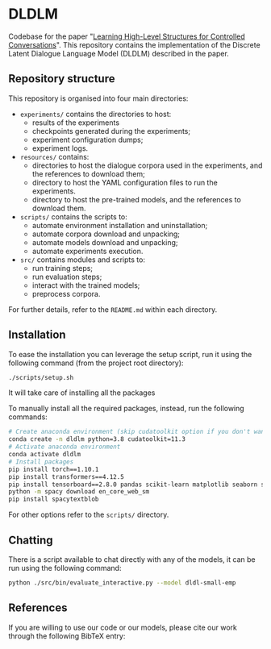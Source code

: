 # DLDLM

Codebase for the paper "[Learning High-Level Structures for Controlled Conversations]()". 
This repository contains the implementation of the Discrete Latent Dialogue Language Model (DLDLM) described in the paper.

## Repository structure

This repository is organised into four main directories:

- `experiments/` contains the directories to host:  
    - results of the experiments 
    - checkpoints generated during the experiments;
    - experiment configuration dumps;
    - experiment logs.
- `resources/` contains:
    - directories to host the dialogue corpora used in the experiments, and the references to download them;
    - directory to host the YAML configuration files to run the experiments.
    - directory to host the pre-trained models, and the references to download them.
- `scripts/` contains the scripts to:
    - automate environment installation and uninstallation;
    - automate corpora download and unpacking;
    - automate models download and unpacking;
    - automate experiments execution.
- `src/` contains modules and scripts to: 
    - run training steps;
    - run evaluation steps;
    - interact with the trained models;
    - preprocess corpora.

For further details, refer to the `README.md` within each directory.

## Installation

To ease the installation you can leverage the setup script, run it using the following command (from the project root directory):

```bash
./scripts/setup.sh
```

It will take care of installing all the packages 

To manually install all the required packages, instead, run the following commands:

```bash
# Create anaconda environment (skip cudatoolkit option if you don't want to use the GPU)
conda create -n dldlm python=3.8 cudatoolkit=11.3
# Activate anaconda environment
conda activate dldlm
# Install packages
pip install torch==1.10.1
pip install transformers==4.12.5
pip install tensorboard==2.8.0 pandas scikit-learn matplotlib seaborn spacy
python -m spacy download en_core_web_sm
pip install spacytextblob
```

For other options refer to the `scripts/` directory.

## Chatting

There is a script available to chat directly with any of the models, it can be run using the following command:

```bash
python ./src/bin/evaluate_interactive.py --model dldl-small-emp
```

## References

If you are willing to use our code or our models, please cite our work through the following BibTeX entry:

```bibtex

```